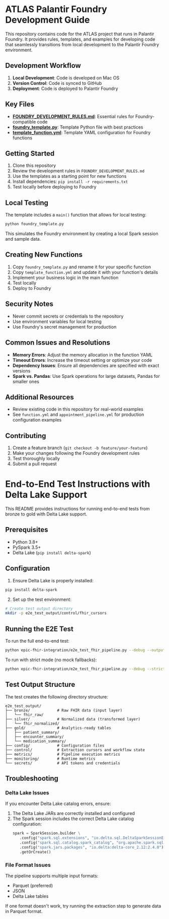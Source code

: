 # ATLAS Palantir Foundry Development Guide

This repository contains code for the ATLAS project that runs in Palantir Foundry. It provides rules, templates, and examples for developing code that seamlessly transitions from local development to the Palantir Foundry environment.

## Development Workflow

1. **Local Development**: Code is developed on Mac OS
2. **Version Control**: Code is synced to GitHub
3. **Deployment**: Code is deployed to Palantir Foundry

## Key Files

- **[FOUNDRY_DEVELOPMENT_RULES.md](./FOUNDRY_DEVELOPMENT_RULES.md)**: Essential rules for Foundry-compatible code
- **[foundry_template.py](./foundry_template.py)**: Template Python file with best practices
- **[template_function.yml](./template_function.yml)**: Template YAML configuration for Foundry functions

## Getting Started

1. Clone this repository
2. Review the development rules in `FOUNDRY_DEVELOPMENT_RULES.md`
3. Use the templates as a starting point for new functions
4. Install dependencies: `pip install -r requirements.txt`
5. Test locally before deploying to Foundry

## Local Testing

The template includes a `main()` function that allows for local testing:

```bash
python foundry_template.py
```

This simulates the Foundry environment by creating a local Spark session and sample data.

## Creating New Functions

1. Copy `foundry_template.py` and rename it for your specific function
2. Copy `template_function.yml` and update it with your function's details
3. Implement your business logic in the main function
4. Test locally
5. Deploy to Foundry

## Security Notes

- Never commit secrets or credentials to the repository
- Use environment variables for local testing
- Use Foundry's secret management for production

## Common Issues and Resolutions

- **Memory Errors**: Adjust the memory allocation in the function YAML
- **Timeout Errors**: Increase the timeout setting or optimize your code
- **Dependency Issues**: Ensure all dependencies are specified with exact versions
- **Spark vs. Pandas**: Use Spark operations for large datasets, Pandas for smaller ones

## Additional Resources

- Review existing code in this repository for real-world examples
- See `function.yml` and `appointment_pipeline.yml` for production configuration examples

## Contributing

1. Create a feature branch (`git checkout -b feature/your-feature`)
2. Make your changes following the Foundry development rules
3. Test thoroughly locally
4. Submit a pull request

# End-to-End Test Instructions with Delta Lake Support

This README provides instructions for running end-to-end tests from bronze to gold with Delta Lake support.

## Prerequisites

- Python 3.8+
- PySpark 3.5+
- Delta Lake (`pip install delta-spark`)

## Configuration

1. Ensure Delta Lake is properly installed:
```bash
pip install delta-spark
```

2. Set up the test environment:
```bash
# Create test output directory
mkdir -p e2e_test_output/control/fhir_cursors
```

## Running the E2E Test

To run the full end-to-end test:

```bash
python epic-fhir-integration/e2e_test_fhir_pipeline.py --debug --output-dir e2e_test_output
```

To run with strict mode (no mock fallbacks):

```bash
python epic-fhir-integration/e2e_test_fhir_pipeline.py --debug --strict --output-dir e2e_test_output
```

## Test Output Structure

The test creates the following directory structure:

```
e2e_test_output/
├── bronze/            # Raw FHIR data (input layer)
│   └── fhir_raw/
├── silver/            # Normalized data (transformed layer)
│   └── fhir_normalized/
├── gold/              # Analytics-ready tables
│   ├── patient_summary/
│   ├── encounter_summary/
│   └── medication_summary/ 
├── config/            # Configuration files
├── control/           # Extraction cursors and workflow state
├── metrics/           # Pipeline execution metrics
├── monitoring/        # Runtime metrics
└── secrets/           # API tokens and credentials
```

## Troubleshooting

### Delta Lake Issues

If you encounter Delta Lake catalog errors, ensure:

1. The Delta Lake JARs are correctly installed and configured
2. The Spark session includes the correct Delta Lake catalog configuration:
   ```python
   spark = SparkSession.builder \
      .config("spark.sql.extensions", "io.delta.sql.DeltaSparkSessionExtension") \
      .config("spark.sql.catalog.spark_catalog", "org.apache.spark.sql.delta.catalog.DeltaCatalog") \
      .config("spark.jars.packages", "io.delta:delta-core_2.12:2.4.0") \
      .getOrCreate()
   ```

### File Format Issues

The pipeline supports multiple input formats:
- Parquet (preferred) 
- JSON
- Delta Lake tables

If one format doesn't work, try running the extraction step to generate data in Parquet format. 